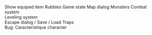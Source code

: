 Show equiped item
Rubbles
Game state
Map dialog
Monsters 
Combat system  
Leveling system   
Escape dialog / Save / Load
Traps  
Bug: Caracteristique character